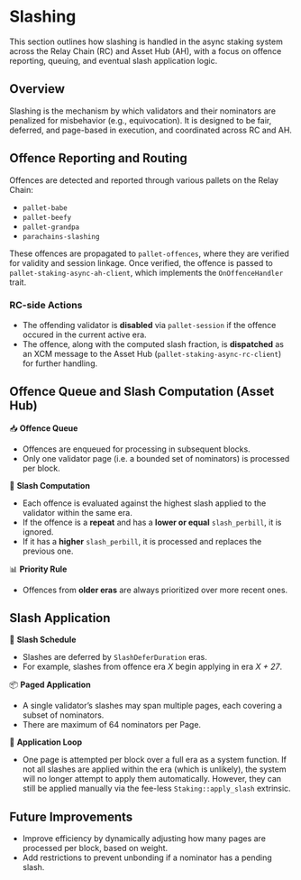 # Slashing

This section outlines how slashing is handled in the async staking system across the Relay Chain (RC) and Asset Hub (AH), with a focus on offence reporting, queuing, and eventual slash application logic.

## Overview

Slashing is the mechanism by which validators and their nominators are penalized for misbehavior (e.g., equivocation). It is designed to be fair, deferred, and page-based in execution, and coordinated across RC and AH.

## Offence Reporting and Routing

Offences are detected and reported through various pallets on the Relay Chain:

- `pallet-babe`
- `pallet-beefy`
- `pallet-grandpa`
- `parachains-slashing`

These offences are propagated to `pallet-offences`, where they are verified for validity and session linkage. Once verified, the offence is passed to `pallet-staking-async-ah-client`, which implements the `OnOffenceHandler` trait.

### RC-side Actions

- The offending validator is **disabled** via `pallet-session` if the offence occured in the current active era.
- The offence, along with the computed slash fraction, is **dispatched** as an XCM message to the Asset Hub (`pallet-staking-async-rc-client`) for further handling.

## Offence Queue and Slash Computation (Asset Hub)

📥 **Offence Queue**  
- Offences are enqueued for processing in subsequent blocks.  
- Only one validator page (i.e. a bounded set of nominators) is processed per block.

🧮 **Slash Computation**  
- Each offence is evaluated against the highest slash applied to the validator within the same era.
- If the offence is a **repeat** and has a **lower or equal** `slash_perbill`, it is ignored.
- If it has a **higher** `slash_perbill`, it is processed and replaces the previous one.

📊 **Priority Rule**  
- Offences from **older eras** are always prioritized over more recent ones.

## Slash Application

💸 **Slash Schedule**  
- Slashes are deferred by `SlashDeferDuration` eras.
- For example, slashes from offence era _X_ begin applying in era _X + 27_.

📦 **Paged Application**  
- A single validator’s slashes may span multiple pages, each covering a subset of nominators.
- There are maximum of 64 nominators per Page.

🔁 **Application Loop**  
- One page is attempted per block over a full era as a system function.
  If not all slashes are applied within the era (which is unlikely), the system will no longer attempt to apply them automatically. However, they can still be applied manually via the fee-less `Staking::apply_slash` extrinsic.

## Future Improvements

- Improve efficiency by dynamically adjusting how many pages are processed per block, based on weight.
- Add restrictions to prevent unbonding if a nominator has a pending slash.
